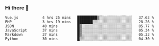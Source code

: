 ### Hi there 👋

<!--START_SECTION:waka-->

```text
Vue.js           4 hrs 25 mins   █████████▒░░░░░░░░░░░░░░░   37.63 %
PHP              3 hrs 19 mins   ███████░░░░░░░░░░░░░░░░░░   28.26 %
JSON             40 mins         █▒░░░░░░░░░░░░░░░░░░░░░░░   05.77 %
JavaScript       37 mins         █▒░░░░░░░░░░░░░░░░░░░░░░░   05.34 %
Markdown         37 mins         █▒░░░░░░░░░░░░░░░░░░░░░░░   05.33 %
Python           30 mins         █░░░░░░░░░░░░░░░░░░░░░░░░   04.30 %
```

<!--END_SECTION:waka-->

<!--
**Jonas-VanHaeken/Jonas-VanHaeken** is a ✨ _special_ ✨ repository because its `README.md` (this file) appears on your GitHub profile.

Here are some ideas to get you started:

- 🔭 I’m currently working on ...
- 🌱 I’m currently learning ...
- 👯 I’m looking to collaborate on ...
- 🤔 I’m looking for help with ...
- 💬 Ask me about ...
- 📫 How to reach me: ...
- 😄 Pronouns: ...
- ⚡ Fun fact: ...
-->
